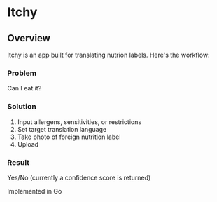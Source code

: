 # Itchy
## Overview
Itchy is an app built for translating nutrion labels. Here's the workflow:

### Problem
Can I eat it?
### Solution
1. Input allergens, sensitivities, or restrictions
2. Set target translation language 
3. Take photo of foreign nutrition label
4. Upload
### Result
Yes/No (currently a confidence score is returned)


Implemented in Go
